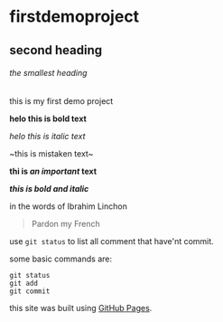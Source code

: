 # firstdemoproject

## second heading

###### the smallest heading

this is my first demo project

**helo this is bold text**

*helo this is italic text*

~this is mistaken text~

**thi is _an important_ text**

***this is bold and italic***

in the words of Ibrahim Linchon

>Pardon my French

use `git status` to list all comment that have'nt commit.

some basic commands are:
```
git status
git add
git commit
```
this site was built using [GitHub Pages](htpp://pages.github.com/).
